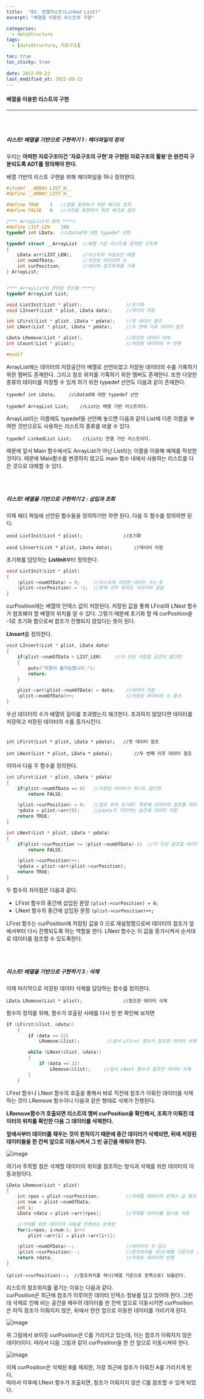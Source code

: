 ```yaml
---
title:  "03. 연결리스트(Linked List)"
excerpt: "배열을 이용한 리스트의 구현"

categories:
  - dataStructure
tags:
  - [dataStructure, 자료구조]

toc: true
toc_sticky: true
 
date: 2022-09-23
last_modified_at: 2022-09-23
---
```


#### 배열을 이용한 리스트의 구현
---
<br>
<br>

##### 리스트! 배열을 기반으로 구현하기 1 : 헤더파일의 정의  

우리는 **어떠한 자료구조이건 '자료구조의 구현'과 구현된 자료구조의 활용'은 완전히 구분되도록 ADT를 정의해야 한다.**  
 
배열 기반의 리스트 구현을 위해 헤더파일을 하나 정의한다.  

```c
#ifndef __ARRAY_LIST_H__
#define __ARRAY_LIST_H__

#define TRUE	1	//참을 표현하기 위한 매크로 정의
#define FALSE	0	//거짓을 표현하기 위한 매크로 정의

/*** ArrayList의 정의 ****/
#define LIST_LEN	100
typedef int LData;	//LDatad에 대한 typedef 선언

typedef struct __ArrayList	//배열 기반 리스트를 정의한 구조체
{
	LData arr[LIST_LEN];	//리스트의 저장소인 배열
	int numOfData;			//저장된 데이터의 수
	int curPosition;		//데이터 참조위치를 기록
} ArrayList;


/*** ArrayList와 관련된 연산들 ****/
typedef ArrayList List;

void ListInit(List * plist);				//초기화
void LInsert(List * plist, LData data);		//데이터 저장

int LFirst(List * plist, LData * pdata);	//첫 데이터 참조
int LNext(List * plist, LData * pdata);		//두 번째 이후 데이터 참조

LData LRemove(List * plist);				//참조한 데이터 삭제
int LCount(List * plist);					//저장된 데이터의 수 반환

#endif
```  

ArrayList에는 데이터의 저장공간이 배열로 선언되었고 저장된 데이터의 수를 기록하기 위한 멤버도 존재한다. 그리고 참조 위치를 기록하기 위한 멤버도 존재한다. 또한 다양한 종류의 데이터를 저장할 수 있게 하기 위한 typedef 선언도 다음과 같이 존재한다.  

`typedef int LData;     //LDatad에 대한 typedef 선언`  

`typedef ArrayList List;    //List는 배열 기반 리스트이다.`  

ArrayList라는 이름에도 typedef을 선언해 놓으면 다음과 같이 List에 다른 이름을 부여한 것만으로도 사용하는 리스트의 종류를 바꿀 수 있다.  

`typedef LinkedList List;    //List는 연결 기반 리스트이다.`  

때문에 앞서 Main 함수에서도 ArrayList가 아닌 List라는 이름을 이용해 예제를 작성한 것이다. 때문에 Main함수를 변경하지 않고도 main 함수 내에서 사용하는 리스트를 다은 것으로 대체할 수 있다.  

<br>
<br>

##### 리스트! 배열을 기반으로 구현하기 2 : 삽입과 조회   

이제 헤더 파일에 선언된 함수들을 정의하기만 하면 된다. 다음 두 함수를 정의하면 된다.  

`void ListInit(List * plist);				//초기화`  

`void LInsert(List * plist, LData data);		//데이터 저장`  

초기화를 담당하는 **ListInit**부터 정의한다.  

```c
void ListInit(List * plist)
{
	(plist->numOfData) = 0;		//리스트에 저장된 데이터 수는 0
	(plist->curPosition) = -1;	//현재 아무 위치도 가리키지 않음
}
```  

curPosition에는 배열의 인덱스 값이 저장된다. 저장된 값을 통해 LFirst와 LNext 함수가 참조해야 할 배열의 위치를 알 수 있다. 그렇기 때문에 초기화 할 때 curPosition을 -1로 초기화 함으로써 참조가 진행되지 않았다는 뜻이 된다.  

**LInsert**를  정의한다. 

```c
void LInsert(List * plist, LData data)
{
	if(plist->numOfData > LIST_LEN)		//더 이상 저장할 공간이 없다면
	{
		puts("저장이 불가능합니다.");
		return;
	}

	plist->arr[plist->numOfData] = data;	//데이터 저장
	(plist->numOfData)++;					//저장된 데이터의 수 증가
}
```

우선 데이터의 수가 배열의 길이를 초과했는지 체크한다. 초과하지 않았다면 데이터를 저장하고 저장된 데이터의 수를 증가시킨다.  
<br>
<br>
`int LFirst(List * plist, LData * pdata);	//첫 데이터 참조`  

`int LNext(List * plist, LData * pdata);		//두 번째 이후 데이터 참조`  

이어서 다음 두 함수를 정의한다.

```c
int LFirst(List * plist, LData * pdata)
{
	if(plist->numOfData == 0)	//저장된 데이터가 하나도 없다면
		return FALSE;

	(plist->curPosition) = 0;	//참조 위치 초기화! 첫번째 데이터의 참조를 의미
	*pdata = plist->arr[0];		//pdata가 가리키는 공간에 데이터 저장
	return TRUE;
}

int LNext(List * plist, LData * pdata)
{
	if(plist->curPosition >= (plist->numOfData)-1)	//더 이상 참조할 데이터가 없다면
		return FALSE;

	(plist->curPosition)++;
	*pdata = plist->arr[plist->curPosition];
	return TRUE;
}
```

두 함수의 차이점은 다음과 같다.  

- LFirst 함수의 중간에 삽입된 문장      `(plist->curPosition) = 0;`  
- LNext 함수의 중간에 삽입된 문장       `(plist->curPosition)++;`  

LFirst 함수는 curPosition에 저장된 값을 0 으로 재설정함으로써 데이터의 참조가 앞에서부터 다시 진행되도록 하는 역할을 한다. 
LNext 함수는 이 값을 증가시켜서 순서대로 데이터를 참조할 수 있도록한다. 

<br>
<br>

##### 리스트! 배열을 기반으로 구현하기 3 : 삭제    

이제 마지막으로 저장된 데이터 삭제를 담당하는 함수를 정의한다.  

`LData LRemove(List * plist);				//참조한 데이터 삭제`  

함수의 정의를 위해, 함수가 호출된 사례를 다시 한 번 확인해 보자면

```c
if (LFirst(&list, &data))
	{
		if (data == 22)
            LRemove(&list);          //앞서 LFirst 함수가 참조한 데이터 삭제   

		while (LNext(&list, &data))
		{
			if (data == 22)
				LRemove(&list);     //앞서 LNext 함수가 참조한 데이터 삭제
		}
	}
```

LFirst 함수나 LNext 함수의 호출을 통해서 바로 직전에 참조가 이뤄진 데이터를 삭제하는 것이 LRemove 함수이니 다음과 같은 형태로 삭제가 진행된다.  

**LRemove함수가 호출되면 리스트의 멤버 curPosition을 확인해서, 조회가 이뤄진 데이터의 위피를 확인한 다음 그 데이터를 삭제한다.**  

**앞에서부터 데이터를 채우는 것이 원칙이기 때문에 중간 데이터가 삭제되면, 뒤에 저장된 데이터들을 한 칸씩 앞으로 이동시켜서 그 빈 공간을 메워야 한다.**  

![image](https://user-images.githubusercontent.com/106606698/191882317-3f127a3c-dfbf-4265-bdc5-0c006971ee7f.png)  

여기서 주목할 점은 삭제할 데이터의 위치를 참조하는 방식과 삭제를 위한 데이터의 이동과정이다.  

```c
LData LRemove(List * plist)
{
	int rpos = plist->curPosition;			//삭제할 데이터의 인덱스 값 참조
	int num = plist->numOfData;
	int i;
	LData rdata = plist->arr[rpos];			//삭제할 데이터를 임시로 저장

	//삭제를 위한 데이터의 이동을 진행하는 반복문
	for(i=rpos; i<num-1; i++)
		plist->arr[i] = plist->arr[i+1];

	(plist->numOfData)--;					//데이터의 수 감소
	(plist->curPosition)--;					//참조위치를 하나(배열 기준으로 왼쪽으로) 되돌린다.
	return rdata;							//삭제된 데이터의 반환
}
```  

`(plist->curPosition)--;  //참조위치를 하나(배열 기준으로 왼쪽으로) 되돌린다.`  

리스트의 참조위치를 옮기는 이유는 다음과 같다.  
curPosition은 최근에 참조가 이루어진 데이터 인덱스 정보를 담고 있어야 한다. 그런데 삭제로 인해 비는 공간을 메우려 데이터를 한 칸씩 앞으로 이동시키면 curPosition은 아직 참조가 이뤄지지 않은, 뒤에서 한칸 앞으로 이동한 데이터를 가리키게 된다.  

![image](https://user-images.githubusercontent.com/106606698/191882982-ddbc6c78-f9d1-4a19-9ba2-51e6ce8d7891.png)

위 그림에서 보이듯 curPosition은 C를 가리키고 있는데, 이는 참조가 이뤄지지 않은 데이터이다. 
따라서 다음 그림과 같이 curPosition을 한 칸 앞으로 이동시켜야 한다.   

![image](https://user-images.githubusercontent.com/106606698/191883314-41919e06-0e06-482d-8519-b0bf28e2cd0d.png)  

이제 curPosition은 삭제된 B를 제외한, 가장 최근에 참조가 이뤄진 A를 가리키게 된다.  
따라서 이후에 LNext 함수가 호출되면, 참조가 이뤄지지 않은 C를 참조할 수 있게 되었다.  

